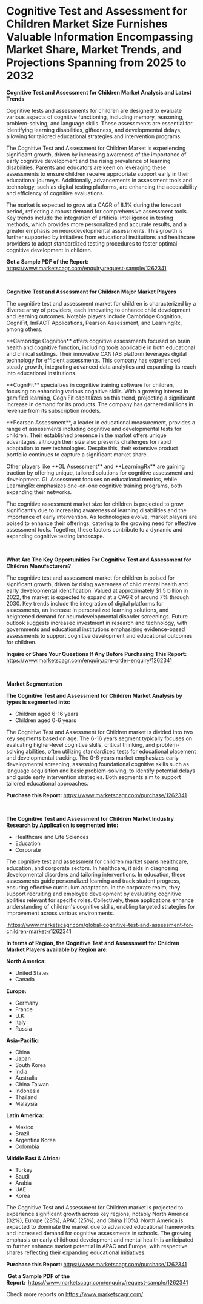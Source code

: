 <p><h1>Cognitive Test and Assessment for Children Market Size Furnishes Valuable Information Encompassing Market Share, Market Trends, and Projections Spanning from 2025 to 2032</h1></p><p><strong>Cognitive Test and Assessment for Children Market Analysis and Latest Trends</strong></p>
<p><p>Cognitive tests and assessments for children are designed to evaluate various aspects of cognitive functioning, including memory, reasoning, problem-solving, and language skills. These assessments are essential for identifying learning disabilities, giftedness, and developmental delays, allowing for tailored educational strategies and intervention programs.</p><p>The Cognitive Test and Assessment for Children Market is experiencing significant growth, driven by increasing awareness of the importance of early cognitive development and the rising prevalence of learning disabilities. Parents and educators are keen on leveraging these assessments to ensure children receive appropriate support early in their educational journeys. Additionally, advancements in assessment tools and technology, such as digital testing platforms, are enhancing the accessibility and efficiency of cognitive evaluations.</p><p>The market is expected to grow at a CAGR of 8.1% during the forecast period, reflecting a robust demand for comprehensive assessment tools. Key trends include the integration of artificial intelligence in testing methods, which provides more personalized and accurate results, and a greater emphasis on neurodevelopmental assessments. This growth is further supported by initiatives from educational institutions and healthcare providers to adopt standardized testing procedures to foster optimal cognitive development in children.</p></p>
<p><strong>Get a Sample PDF of the Report:&nbsp;</strong> <a href="https://www.marketscagr.com/enquiry/request-sample/1262341?utm_campaign=2460&utm_medium=2&utm_source=Github&utm_content=ia&utm_term=24032025&utm_id=cognitive-test-and-assessment-for-children">https://www.marketscagr.com/enquiry/request-sample/1262341</a></p>
<p>&nbsp;</p>
<p><strong>Cognitive Test and Assessment for Children Major Market Players</strong></p>
<p><p>The cognitive test and assessment market for children is characterized by a diverse array of providers, each innovating to enhance child development and learning outcomes. Notable players include Cambridge Cognition, CogniFit, ImPACT Applications, Pearson Assessment, and LearningRx, among others.</p><p>**Cambridge Cognition** offers cognitive assessments focused on brain health and cognitive function, including tools applicable in both educational and clinical settings. Their innovative CANTAB platform leverages digital technology for efficient assessments. This company has experienced steady growth, integrating advanced data analytics and expanding its reach into educational institutions.</p><p>**CogniFit** specializes in cognitive training software for children, focusing on enhancing various cognitive skills. With a growing interest in gamified learning, CogniFit capitalizes on this trend, projecting a significant increase in demand for its products. The company has garnered millions in revenue from its subscription models.</p><p>**Pearson Assessment**, a leader in educational measurement, provides a range of assessments including cognitive and developmental tests for children. Their established presence in the market offers unique advantages, although their size also presents challenges for rapid adaptation to new technologies. Despite this, their extensive product portfolio continues to capture a significant market share.</p><p>Other players like **GL Assessment** and **LearningRx** are gaining traction by offering unique, tailored solutions for cognitive assessment and development. GL Assessment focuses on educational metrics, while LearningRx emphasizes one-on-one cognitive training programs, both expanding their networks.</p><p>The cognitive assessment market size for children is projected to grow significantly due to increasing awareness of learning disabilities and the importance of early intervention. As technologies evolve, market players are poised to enhance their offerings, catering to the growing need for effective assessment tools. Together, these factors contribute to a dynamic and expanding cognitive testing landscape.</p></p>
<p>&nbsp;</p>
<p><strong>What Are The Key Opportunities For Cognitive Test and Assessment for Children Manufacturers?</strong></p>
<p><p>The cognitive test and assessment market for children is poised for significant growth, driven by rising awareness of child mental health and early developmental identification. Valued at approximately $1.5 billion in 2022, the market is expected to expand at a CAGR of around 7% through 2030. Key trends include the integration of digital platforms for assessments, an increase in personalized learning solutions, and heightened demand for neurodevelopmental disorder screenings. Future outlook suggests increased investment in research and technology, with governments and educational institutions emphasizing evidence-based assessments to support cognitive development and educational outcomes for children.</p></p>
<p><strong>Inquire or Share Your Questions If Any Before Purchasing This Report:</strong> <a href="https://www.marketscagr.com/enquiry/pre-order-enquiry/1262341?utm_campaign=2460&utm_medium=2&utm_source=Github&utm_content=ia&utm_term=24032025&utm_id=cognitive-test-and-assessment-for-children">https://www.marketscagr.com/enquiry/pre-order-enquiry/1262341</a></p>
<p>&nbsp;</p>
<p><strong>Market Segmentation</strong></p>
<p><strong>The Cognitive Test and Assessment for Children Market Analysis by types is segmented into:</strong></p>
<p><ul><li>Children aged 6-16 years</li><li>Children aged 0-6 years</li></ul></p>
<p><p>The Cognitive Test and Assessment for Children market is divided into two key segments based on age. The 6-16 years segment typically focuses on evaluating higher-level cognitive skills, critical thinking, and problem-solving abilities, often utilizing standardized tests for educational placement and developmental tracking. The 0-6 years market emphasizes early developmental screening, assessing foundational cognitive skills such as language acquisition and basic problem-solving, to identify potential delays and guide early intervention strategies. Both segments aim to support tailored educational approaches.</p></p>
<p><strong>Purchase this Report:&nbsp;</strong><a href="https://www.marketscagr.com/purchase/1262341?utm_campaign=2460&utm_medium=2&utm_source=Github&utm_content=ia&utm_term=24032025&utm_id=cognitive-test-and-assessment-for-children">https://www.marketscagr.com/purchase/1262341</a></p>
<p>&nbsp;</p>
<p><strong>The Cognitive Test and Assessment for Children Market Industry Research by Application is segmented into:</strong></p>
<p><ul><li>Healthcare and Life Sciences</li><li>Education</li><li>Corporate</li></ul></p>
<p><p>The cognitive test and assessment for children market spans healthcare, education, and corporate sectors. In healthcare, it aids in diagnosing developmental disorders and tailoring interventions. In education, these assessments guide personalized learning and track student progress, ensuring effective curriculum adaptation. In the corporate realm, they support recruiting and employee development by evaluating cognitive abilities relevant for specific roles. Collectively, these applications enhance understanding of children's cognitive skills, enabling targeted strategies for improvement across various environments.</p></p>
<p><a href="https://www.marketscagr.com/global-cognitive-test-and-assessment-for-children-market-r1262341?utm_campaign=2460&utm_medium=2&utm_source=Github&utm_content=ia&utm_term=24032025&utm_id=cognitive-test-and-assessment-for-children">&nbsp;https://www.marketscagr.com/global-cognitive-test-and-assessment-for-children-market-r1262341</a></p>
<p><strong>In terms of Region, the Cognitive Test and Assessment for Children Market Players available by Region are:</strong></p>
<p>
    <p> <strong> North America: </strong>
        <ul>
            <li>United States</li>
            <li>Canada</li>
        </ul>
        </p> 
    <p> <strong> Europe: </strong>
        <ul>
            <li>Germany</li>
            <li>France</li>
            <li>U.K.</li>
            <li>Italy</li>
            <li>Russia</li>
        </ul>
        </p> 
    <p> <strong> Asia-Pacific: </strong>
        <ul>
            <li>China</li>
            <li>Japan</li>
            <li>South Korea</li>
            <li>India</li>
            <li>Australia</li>
            <li>China Taiwan</li>
            <li>Indonesia</li>
            <li>Thailand</li>
            <li>Malaysia</li>
        </ul>
        </p> 
    <p> <strong> Latin America: </strong>
        <ul>
            <li>Mexico</li>
            <li>Brazil</li>
            <li>Argentina Korea</li>
            <li>Colombia</li>
        </ul>
        </p> 
    <p> <strong> Middle East & Africa: </strong>
        <ul>
            <li>Turkey</li>
            <li>Saudi</li>
            <li>Arabia</li>
            <li>UAE</li>
            <li>Korea</li>
        </ul>
    </p>
    </p>
<p><p>The Cognitive Test and Assessment for Children market is projected to experience significant growth across key regions, notably North America (32%), Europe (28%), APAC (25%), and China (10%). North America is expected to dominate the market due to advanced educational frameworks and increased demand for cognitive assessments in schools. The growing emphasis on early childhood development and mental health is anticipated to further enhance market potential in APAC and Europe, with respective shares reflecting their expanding educational initiatives.</p></p>
<p><strong>Purchase this Report: </strong><a href="https://www.marketscagr.com/purchase/1262341?utm_campaign=2460&utm_medium=2&utm_source=Github&utm_content=ia&utm_term=24032025&utm_id=cognitive-test-and-assessment-for-children">https://www.marketscagr.com/purchase/1262341</a></p>
<p>&nbsp;<strong>Get a Sample PDF of the Report:&nbsp;&nbsp;</strong><a href="https://www.marketscagr.com/enquiry/request-sample/1262341?utm_campaign=2460&utm_medium=2&utm_source=Github&utm_content=ia&utm_term=24032025&utm_id=cognitive-test-and-assessment-for-children">https://www.marketscagr.com/enquiry/request-sample/1262341</a></p>
<p><strong></strong></p>
<p>Check more reports on <a href="https://www.marketscagr.com/?utm_campaign=2460&utm_medium=2&utm_source=Github&utm_content=ia&utm_term=24032025&utm_id=cognitive-test-and-assessment-for-children">https://www.marketscagr.com/</a></p>